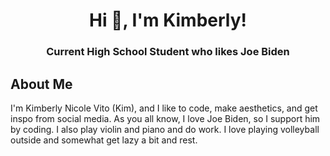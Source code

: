 <h1 align="center">Hi 👋, I'm Kimberly!</h1>
<h3 align="center">Current High School Student who likes Joe Biden</h3>

## About Me
I'm Kimberly Nicole Vito (Kim), and I like to code, make aesthetics, and get inspo from social media. As you all know, I love Joe Biden, so I support him by coding. I also play violin and piano and do work. I love playing volleyball outside and somewhat get lazy a bit and rest. 
